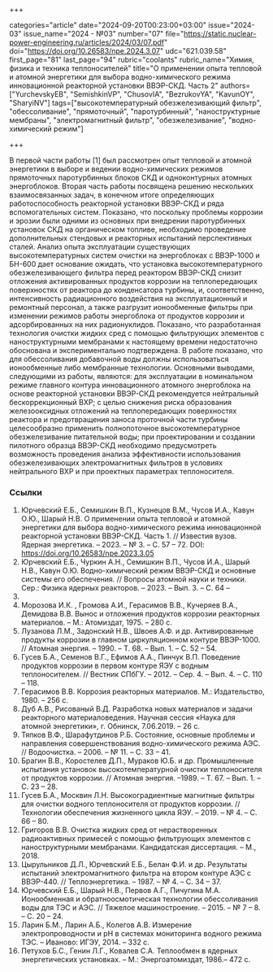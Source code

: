 +++

categories="article"
date="2024-09-20T00:23:00+03:00"
issue="2024-03"
issue_name="2024 - №03"
number="07"
file="https://static.nuclear-power-engineering.ru/articles/2024/03/07.pdf"
doi="https://doi.org/10.26583/npe.2024.3.07"
udc="621.039.58"
first_page="81"
last_page="94"
rubric="coolants"
rubric_name="Химия, физика и техника теплоносителей"
title="О применении опыта тепловой и атомной энергетики для выбора водно-химического режима инновационной реакторной установки ВВЭР-СКД. Часть 2"
authors=["YurchevskyEB", "SemishkinVP", "ChusovIA", "BezrukovYA", "KavunOY", "SharyiNV"]
tags=["высокотемпературный обезжелезивающий фильтр", "обессоливание", "прямоточный", "паротурбинный", "наноструктурные мембраны", "электромагнитный фильтр", "обезжелезивание", "водно-химический режим"]

+++

В первой части работы [1] был рассмотрен опыт тепловой и атомной энергетики в выборе и ведении водно-химических режимов прямоточных паротурбинных блоков СКД и одноконтурных атомных энергоблоков.
Вторая часть работы посвящена решению нескольких взаимосвязанных задач, в конечном итоге определяющих работоспособность реакторной установки ВВЭР-СКД и ряда вспомогательных систем.
Показано, что поскольку проблемы коррозии и эрозии были одними из основных при внедрении паротурбинных установок СКД на органическом топливе, необходимо проведение дополнительных стендовых и реакторных испытаний перспективных сталей.
Анализ опыта эксплуатации существующих высокотемпературных систем очистки на энергоблоках с ВВЭР-1000 и БН-600 дает основание ожидать, что установка высокотемпературного обезжелезивающего фильтра перед реактором ВВЭР-СКД снизит отложения активированных продуктов коррозии на теплопередающих поверхностях от реактора до конденсатора турбины, и, соответственно, интенсивность радиационного воздействия на эксплуатационный и ремонтный персонал, а также разгрузит ионообменные фильтры при изменении режимов работы энергоблока от продуктов коррозии и адсорбированных на них радионуклидов.
Показано, что разработанная технология очистки жидких сред с помощью фильтрующих элементов с наноструктурными мембранами к настоящему времени недостаточно обоснована и экспериментально подтверждена.
В работе показано, что для обессоливания добавочной воды должны использоваться ионообменные либо мембранные технологии.
Основными выводами, следующими из работы, являются: для эксплуатации в номинальном режиме главного контура инновационного атомного энергоблока на основе реакторной установки ВВЭР-СКД рекомендуется нейтральный бескоррекционный ВХР; c целью снижения риска образования железооксидных отложений на теплопередающих поверхностях реактора и предотвращения заноса проточной части турбины целесообразно применить полнопоточное высокотемпературное обезжелезивание питательной воды; при проектировании и создании пилотного образца ВВЭР-СКД необходимо предусмотреть возможность проведения анализа эффективности использования обезжелезивающих электромагнитных фильтров в условиях нейтрального ВХР и при проектных параметрах теплоносителя.

### Ссылки

1. Юрчевский Е.Б., Семишкин В.П., Кузнецов В.М., Чусов И.А., Кавун О.Ю., Шарый Н.В. О применении опыта тепловой и атомной энергетики для выбора водно-химического режима инновационной реакторной установки ВВЭР-СКД. Часть 1. // Известия вузов. Ядерная энергетика. – 2023. – № 3. – С. 57 – 72. DOI: https://doi.org/10.26583/npe.2023.3.05
2. Юрчевский Е.Б., Чуркин А.Н., Семишкин В.П., Чусов И.А., Шарый Н.В., Кавун О.Ю. Водно-химический режим ВВЭР-СКД и основные системы его обеспечения. // Вопросы атомной науки и техники. Сер.: Физика ядерных реакторов. – 2023. – Вып. 3. – С. 64 –
75.
3. Морозова И.К. , Громова А.И., Герасимов В.В., Кучеряев В.А., Демидова В.В. Вынос и отложения продуктов коррозии реакторных материалов. – М.: Атомиздат, 1975. – 280 с.
4. Лузанова Л.М., Задонский Н.В., Швоев А.Ф. и др. Активированные продукты коррозии в главном циркуляционном контуре ВВЭР-1000. // Атомная энергия. – 1990. – Т. 68. – Вып. 1. – С. 52 – 54.
5. Гусев Б.А., Семенов В.Г., Ефимов А.А., Пинчук В.П. Поведение продуктов коррозии в первом контуре ЯЭУ с водным теплоносителем. // Вестник СПбГУ. – 2012. – Сер. 4. – Вып. 4. – С. 110 – 118.
6. Герасимов В.В. Коррозия реакторных материалов. М.: Издательство, 1980. – 256 с.
7. Дуб А.В., Рисованый В.Д. Разработка новых материалов и задачи реакторного материаловедения. Научная сессия «Наука для атомной энергетики», г. Обнинск, 7.06.2019. – 26 с.
8. Тяпков В.Ф., Шарафутдинов Р.Б. Состояние, основные проблемы и направления совершенствования водно-химического режима АЭС. // Водоочистка. – 2006. – № 11. – С. 33 – 41.
9. Брагин В.В., Коростелев Д.П., Мураков Ю.Б. и др. Промышленные испытания установок высокотемпературной очистки теплоносителя от продуктов коррозии. // Атомная энергия. –1989. – Т. 67. – Вып. 1. – С. 23 – 28.
10. Гусев Б.А., Москвин Л.Н. Высокоградиентные магнитные фильтры для очистки водного теплоносителя от продуктов коррозии. // Технологии обеспечения жизненного цикла ЯЭУ. – 2019. – № 4. – С. 66 – 80.
11. Григоров В.В. Очистка жидких сред от нерастворенных радиоактивных примесей с помощью фильтрующих элементов с наноструктурными мембранами. Кандидатская диссертация. – М., 2018.
12. Цырульников Д.Л., Юрчевский Е.Б., Белан Ф.И. и др. Результаты испытаний электромагнитного фильтра на втором контуре АЭС с ВВЭР-440. // Теплоэнергетика. – 1987. – № 4. – С. 34 – 37.
13. Юрчевский Е.Б., Шарый Н.В., Первов А.Г., Пичугина М.А. Ионообменная и обратноосмотическая технологии обессоливания воды для ТЭС и АЭС. // Тяжелое машиностроение. – 2015. – № 7 – 8. – С. 20 – 24.
14. Ларин Б.М., Ларин А.Б., Колегов А.В. Измерение электропроводности и рН в системах мониторинга водного режима ТЭС. – Иваново: ИГЭУ, 2014. – 332 с.
15. Петухов Б.С., Генин Л.Г., Ковалев С.А. Теплообмен в ядерных энергетических установках. – М.: Энергоатомиздат, 1986.– 472 c.

